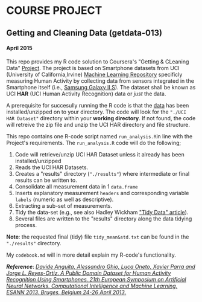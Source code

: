 # COURSE PROJECT
## Getting and Cleaning Data (getdata-013)
#### April 2015

This repo provides my R code solution to Coursera's "Getting & CLeaning Data" [Project](https://class.coursera.org/getdata-013/human_grading/view/courses/973500/assessments/3/submissions). The project is based on Smartphone datasets from UCI (University of California,Irvine) [Machine Learning Repository](http://archive.ics.uci.edu/ml/datasets/Human+Activity+Recognition+Using+Smartphones) specificly measuring Human Activity by collecting data from sensors integrated in the Smartphone itself (i.e., [Samsung Galaxy II S](http://www.gsmarena.com/samsung_i9100_galaxy_s_ii-3621.php)). The dataset shall be known as UCI __HAR__ (UCI Human Activity Recognition) data or _just_ the data.

A prerequisite for succesully running the R code is that the [data](https://d396qusza40orc.cloudfront.net/getdata%2Fprojectfiles%2FUCI%20HAR%20Dataset.zip) has been installed/unzipped on to your directory. The code will look for the `"./UCI HAR Dataset"` directory within your __working directory__. If not found, the code will retreive the zip file and unzip the UCI HAR directory and file structure.

This repo contains one R-code script named `run_analysis.R`in line with the Project's requirements. The `run_analysis.R` code will do the following;

1. Code will retrieve/unzip UCI HAR Dataset unless it already has been installed/unzipped
2. Reads the UCI HAR Datasets.
3. Creates a "results" directory (`"./results"`) where intermediate or final results can be written to.
4. Consolidate all measurement data in 1 `data.frame`
5. Inserts explanatory measurement `headers` and corresponding variable `labels` (numeric as well as descriptive).
6. Extracting a sub-set of measurements.
7. Tidy the data-set (e.g., see also Hadley Wickham ["Tidy Data" article](http://vita.had.co.nz/papers/tidy-data.pdf)).
8. Several files are written to the "results" directory along the data tidying process.

__Note__: the requested final (tidy) file `tidy_mean&std.txt` can be found in the `"./results"` directory.

My `codebook.md` will in more detail explain my R-code's functionality.

___Reference___: [_Davide Anguita, Alessandro Ghio, Luca Oneto, Xavier Parra and Jorge L. Reyes-Ortiz. A Public Domain Dataset for Human Activity Recognition Using Smartphones. 21th European Symposium on Artificial Neural Networks, Computational Intelligence and Machine Learning, ESANN 2013. Bruges, Belgium 24-26 April 2013_.](https://www.elen.ucl.ac.be/Proceedings/esann/esannpdf/es2013-84.pdf)


